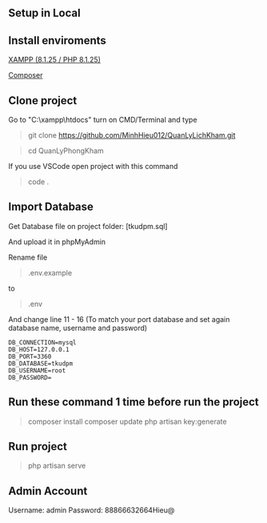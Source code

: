 ## Setup in Local

## Install enviroments

[XAMPP (8.1.25 / PHP 8.1.25)](https://sourceforge.net/projects/xampp/files/XAMPP%20Windows/8.1.25/xampp-windows-x64-8.1.25-0-VS16-installer.exe)

[Composer](https://getcomposer.org/download/)


## Clone project

Go to "C:\xampp\htdocs" turn on CMD/Terminal and type

> git clone https://github.com/MinhHieu012/QuanLyLichKham.git

> cd QuanLyPhongKham

If you use VSCode open project with this command

> code .

## Import Database

Get Database file on project folder: [tkudpm.sql]

And upload it in phpMyAdmin

Rename file 

> .env.example

to

> .env

And change line 11 - 16 (To match your port database and set again database name, username and password)

```
DB_CONNECTION=mysql
DB_HOST=127.0.0.1
DB_PORT=3360
DB_DATABASE=tkudpm
DB_USERNAME=root
DB_PASSWORD=
```

## Run these command 1 time before run the project

> composer install
> composer update
> php artisan key:generate

## Run project

> php artisan serve

## Admin Account

Username: admin
Password: 88866632664Hieu@
